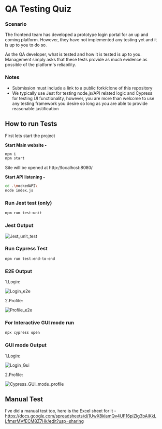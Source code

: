 # QA Testing Quiz

### Scenario
The frontend team has developed a prototype login portal for an up and coming platform.
However, they have not implemented any testing yet and it is up to you to do so.

As the QA developer, what is tested and how it is tested is up to you.
Management simply asks that these tests provide as much evidence as possible of the platform's reliability.

### Notes
- Submission must include a link to a public fork/clone of this repository
- We typically use Jest for testing node.js/API related logic and Cypress for testing UI functionality, however, you are more than welcome to use any testing framework you desire so long as you are able to provide reasonable justification


## How to run Tests

First lets start the project

**Start Main website -** 
```sh
npm i
npm start
``` 
Site will be opened at http://localhost:8080/

**Start API listening -** 
```sh
cd .\mockedAPI\
node index.js
``` 

### Run Jest test (only)

```sh
npm run test:unit
```

### Jest Output
![Jest_unit_test](https://github.com/user-attachments/assets/3580d1bb-09e6-438f-b589-4f19a5eb1b34)



### Run Cypress Test
```sh
npm run test:end-to-end

```
### E2E Output
1.Login:

![Login_e2e](https://github.com/user-attachments/assets/6efcf4f1-c75d-48a0-8cdf-5d88cf0a7a7c)

2.Profile:

![Profile_e2e](https://github.com/user-attachments/assets/eaacd1b7-08cf-4a5f-b1c1-e4f1bde3621b)

### For Interactive GUI mode run
```sh
npx cypress open
```
### GUI mode Output
1.Login:

![Login_Gui](https://github.com/user-attachments/assets/505695af-375c-4245-8985-950e5648a8b4)

2.Profile:

![Cypress_GUI_mode_profile](https://github.com/user-attachments/assets/528e390a-6c34-4ba2-b4ec-d19fbfc801ec)

## Manual Test
I've did a manual test too, here is the Excel sheet for it - https://docs.google.com/spreadsheets/d/1UwX8klamQv4UF16piZlg3bAIKkLLfmsrMVfECM8Z7Hk/edit?usp=sharing 

